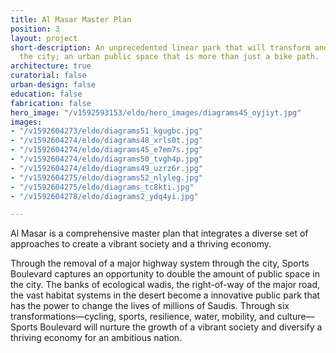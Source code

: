 ```yaml
---
title: Al Masar Master Plan
position: 3
layout: project
short-description: An unprecedented linear park that will transform and reconnect
  the city; an urban public space that is more than just a bike path.
architecture: true
curatorial: false
urban-design: false
education: false
fabrication: false
hero_image: "/v1592593153/eldo/hero_images/diagrams45_oyjiyt.jpg"
images:
- "/v1592604273/eldo/diagrams51_kgugbc.jpg"
- "/v1592604274/eldo/diagrams48_xrls0t.jpg"
- "/v1592604274/eldo/diagrams45_e7em7s.jpg"
- "/v1592604274/eldo/diagrams50_tvgh4p.jpg"
- "/v1592604274/eldo/diagrams49_uzrz6r.jpg"
- "/v1592604275/eldo/diagrams52_nlyleg.jpg"
- "/v1592604275/eldo/diagrams_tc8kti.jpg"
- "/v1592604278/eldo/diagrams2_ydq4yi.jpg"

---
```

Al Masar is a comprehensive master plan that integrates a diverse set of approaches to create a vibrant society and a thriving economy.

Through the removal of a major highway system through the city, Sports Boulevard captures an opportunity to double the amount of public space in the city. The banks of ecological wadis, the right-of-way of the major road, the vast habitat systems in the desert become a innovative public park that has the power to change the lives of millions of Saudis. Through six transformations—cycling, sports, resilience, water, mobility, and culture—Sports Boulevard will nurture the growth of a vibrant society and diversify a thriving economy for an ambitious nation.